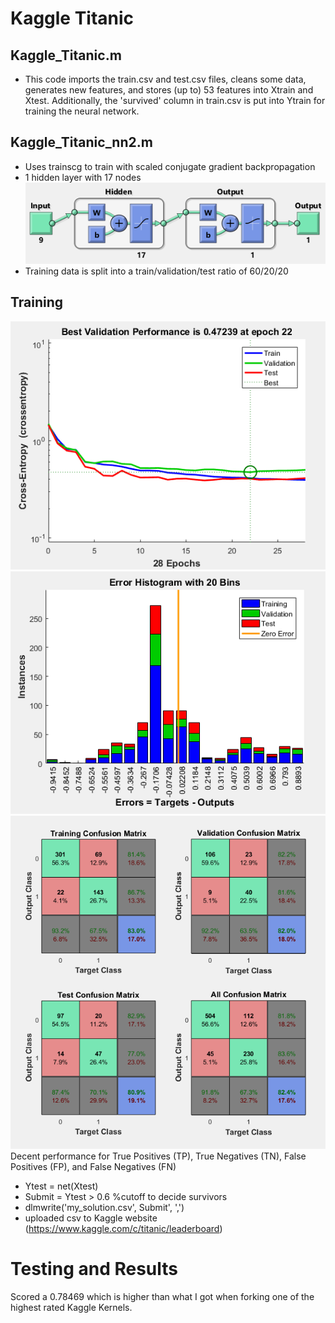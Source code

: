# Kaggle Titanic
## Kaggle_Titanic.m
* This code imports the train.csv and test.csv files, cleans some data, generates new features, and stores (up to) 53 features into Xtrain and Xtest. Additionally, the 'survived' column in train.csv is put into Ytrain for training the neural network.

## Kaggle_Titanic_nn2.m
* Uses trainscg to train with scaled conjugate gradient backpropagation
* 1 hidden layer with 17 nodes  
![Alt text](network.png?raw=true)
* Training data is split into a train/validation/test ratio of 60/20/20

## Training
![Alt text](performance.png?raw=true)
![Alt text](hist.png?raw=true)  
![Alt text](Confusion.png?raw=true)  
Decent performance for True Positives (TP), True Negatives (TN), False Positives (FP), and False Negatives (FN)  
* Ytest = net(Xtest)
* Submit = Ytest > 0.6    %cutoff to decide survivors
* dlmwrite('my_solution.csv', Submit', ',')
* uploaded csv to Kaggle website (https://www.kaggle.com/c/titanic/leaderboard)

# Testing and Results
Scored a 0.78469 which is higher than what I got when forking one of the highest rated Kaggle Kernels.
